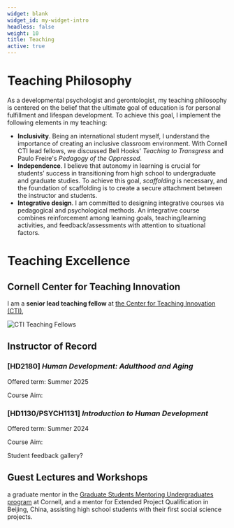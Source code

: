 ```yaml
---
widget: blank
widget_id: my-widget-intro
headless: false
weight: 10
title: Teaching
active: true
---
```

# Teaching Philosophy
As a developmental psychologist and gerontologist, my teaching philosophy is centered on the belief that the ultimate goal of education is for personal fulfillment and lifespan development. To achieve this goal, I implement the following elements in my teaching: 
- **Inclusivity**. Being an international student myself, I understand the importance of creating an inclusive classroom environment. With Cornell CTI lead fellows, we discussed Bell Hooks' *Teaching to Transgress* and Paulo Freire's *Pedagogy of the Oppressed*.
- **Independence**. I believe that autonomy in learning is crucial for students’ success in transitioning from high school to undergraduate and graduate studies. To achieve this goal, *scaffolding* is necessary, and the foundation of scaffolding is to create a secure attachment between the instructor and students.
- **Integrative design**. I am committed to designing integrative courses via pedagogical and psychological methods. An integrative course combines reinforcement among learning goals, teaching/learning activities, and feedback/assessments with attention to situational factors.


# Teaching Excellence
## Cornell Center for Teaching Innovation
I am a **senior lead teaching fellow** at [the Center for Teaching Innovation (CTI)](https://teaching.cornell.edu/grants-awards/graduate-students-postdoctoral-fellows), 

 ![](CTI.JPG "CTI Teaching Fellows")

## Instructor of Record
### [HD2180] *Human Development: Adulthood and Aging*
Offered term: Summer 2025

Course Aim:

### [HD1130/PSYCH1131] *Introduction to Human Development*
Offered term: Summer 2024

Course Aim:

Student feedback gallery?

## Guest Lectures and Workshops



a graduate mentor in the [Graduate Students Mentoring Undergraduates program](https://oadi.cornell.edu/signature-programs/graduate-students-mentoring-undergraduates) at Cornell, and a mentor for Extended Project Qualification in Beijing, China, assisting high school students with their first social science projects. 




